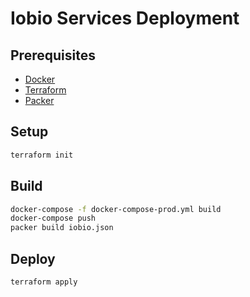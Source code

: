 # Iobio Services Deployment

## Prerequisites

- [Docker](https://www.docker.com/)
- [Terraform](https://www.terraform.io/)
- [Packer](https://packer.io/)

## Setup

```bash
terraform init
```

## Build

```bash
docker-compose -f docker-compose-prod.yml build
docker-compose push
packer build iobio.json
```

## Deploy

```bash
terraform apply
```
